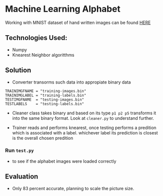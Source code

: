 # Machine Learning Alphabet
Working with MNIST dataset of hand written images can be found [HERE](http://yann.lecun.com/exdb/mnist/)
## Technologies Used:
* Numpy 
* Knearest Neighbor algoritthms
## Solution
* Converter transorms such data into appropiate binary data
```
TRAINIMGFNAME = "training-images.bin"
TRAINIMGLABEL = "training-labels.bin"
TESTIMGFNAME  = "testing-images.bin"
TESTLABELS    = "testing-labels.bin"
```
* Cleaner class takes binary and based on its type `p1 p2 p5` transforms it into the same binary format. Look at `cleaner.py` to understand further.

* Trainer reads and performs knearest, once testing performs a predition which is associated with a label. whichever label its prediction is closest is the overall chosen predition

### Run `test.py` 
* to see if the alphabet images were loaded correctly
## Evaluation 
* Only 83 percent accurate, planning to scale the picture size.